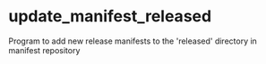# update_manifest_released
Program to add new release manifests to the 'released' directory in manifest repository
